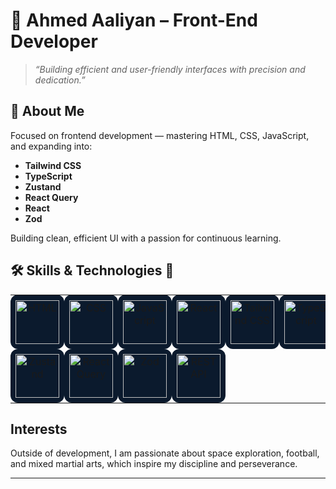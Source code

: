 # 🚀 Ahmed Aaliyan – Front-End Developer

> *“Building efficient and user-friendly interfaces with precision and dedication.”*

## 👋 About Me

Focused on frontend development — mastering HTML, CSS, JavaScript, and expanding into:

- **Tailwind CSS**  
- **TypeScript**  
- **Zustand**  
- **React Query**  
- **React**  
- **Zod**  

Building clean, efficient UI with a passion for continuous learning.

## 🛠️ Skills & Technologies 🚀

<table>
  <tr>
    <td align="center" width="100" style="background:#0b1a2d; border-radius:12px; padding:8px;">
      <img src="" alt="HTML" height="70" />
    </td>
    <td align="center" width="100" style="background:#0b1a2d; border-radius:12px; padding:8px;">
      <img src="" alt="CSS" height="70" />
    </td>
    <td align="center" width="100" style="background:#0b1a2d; border-radius:12px; padding:8px;">
      <img src="https://camo.githubusercontent.com/9f44b299b7e1173e15c41a2bb04863ca5e78c81ab947283d3b6f6475871b8f60/68747470733a2f2f74656368737461636b2d67656e657261746f722e76657263656c2e6170702f6a732d69636f6e2e737667" alt="JavaScript" height="70" />
    </td>
    <td align="center" width="100" style="background:#0b1a2d; border-radius:12px; padding:8px;">
      <img src="" alt="React" height="70" />
    </td>
    <td align="center" width="100" style="background:#0b1a2d; border-radius:12px; padding:8px;">
      <img src="" alt="Tailwind CSS" height="70" />
    </td>
    <td align="center" width="100" style="background:#0b1a2d; border-radius:12px; padding:8px;">
      <img src="" alt="TypeScript" height="70" />
    </td>
  </tr>
  <tr>
    <td align="center" width="100" style="background:#0b1a2d; border-radius:12px; padding:8px;">
      <img src="" alt="Zustand" height="70" />
    </td>
    <td align="center" width="100" style="background:#0b1a2d; border-radius:12px; padding:8px;">
      <img src="" alt="React Query" height="70" />
    </td>
    <td align="center" width="100" style="background:#0b1a2d; border-radius:12px; padding:8px;">
      <img src="" alt="Zod" height="70" />
    </td>
    <td align="center" width="100" style="background:#0b1a2d; border-radius:12px; padding:8px;">
      <img src="https://camo.githubusercontent.com/baded9c49142c6eba68bc067e0d4b7c06db95b2b359eb048ff2112ff08686f06/68747470733a2f2f74656368737461636b2d67656e657261746f722e76657263656c2e6170702f726573746170692d69636f6e2e737667" alt="REST API" height="70" />
    </td>
    <td></td>
    <td></td>
  </tr>
</table>


## Interests  

Outside of development, I am passionate about space exploration, football, and mixed martial arts, which inspire my discipline and perseverance.

---
